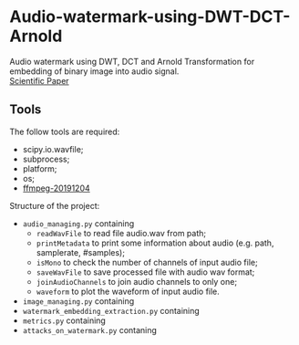 # Audio-watermark-using-DWT-DCT-Arnold
Audio watermark using DWT, DCT and Arnold Transformation for embedding of binary image into audio signal.  
[Scientific Paper](https://ieeexplore.ieee.org/abstract/document/7150750)

## Tools
The follow tools are required:  
- scipy.io.wavfile;  
- subprocess;
- platform;
- os;
- [ffmpeg-20191204](https://ffmpeg.zeranoe.com/builds/)

Structure of the project:  
- `audio_managing.py` containing  
	- `readWavFile` to read file audio.wav from path;
	- `printMetadata` to print some information about audio (e.g. path, samplerate, #samples);
	- `isMono` to check the number of channels of input audio file;
	- `saveWavFile` to save processed file with audio wav format;
	- `joinAudioChannels` to join audio channels to only one;
	- `waveform` to plot the waveform of input audio file.
- `image_managing.py` containing  
- `watermark_embedding_extraction.py` containing
- `metrics.py` containing
- `attacks_on_watermark.py` contaning
